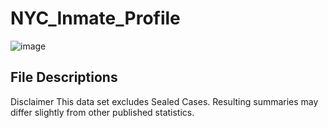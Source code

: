 # NYC_Inmate_Profile
![image](https://github.com/masonlonoff/NYC_Inmate_Profile/assets/117112918/80ac0d57-a5ad-4d6b-9021-bb24ce845cdb)


## File Descriptions 

Disclaimer
This data set excludes Sealed Cases. Resulting summaries may differ slightly from other published statistics.
